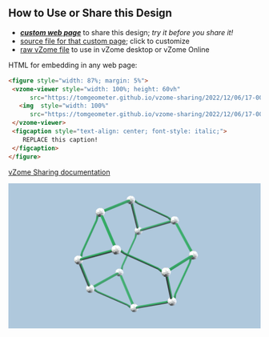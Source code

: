 
## How to Use or Share this Design

 - [***custom web page***][post] to share this design; *try it before you share it!*
 - [source file for that custom page][source]; click to customize
 - [raw vZome file][raw] to use in vZome desktop or vZome Online
 
 HTML for embedding in any web page:
 ```html
<figure style="width: 87%; margin: 5%">
  <vzome-viewer style="width: 100%; height: 60vh"
       src="https://tomgeometer.github.io/vzome-sharing/2022/12/06/17-00-44-TruncTetrahedron/TruncTetrahedron.vZome" >
    <img  style="width: 100%"
       src="https://tomgeometer.github.io/vzome-sharing/2022/12/06/17-00-44-TruncTetrahedron/TruncTetrahedron.png" >
  </vzome-viewer>
  <figcaption style="text-align: center; font-style: italic;">
     REPLACE this caption!
  </figcaption>
</figure>
 ```

[vZome Sharing documentation](https://vzome.github.io/vzome/sharing.html#how-it-works)

![Image](<TruncTetrahedron.png>)


[post]: <https://tomgeometer.github.io/vzome-sharing/2022/12/06/TruncTetrahedron-17-00-44.html>
[source]: <https://github.com/tomgeometer/vzome-sharing/edit/main/_posts/2022-12-06-TruncTetrahedron-17-00-44.md>
[raw]: <https://raw.githubusercontent.com/tomgeometer/vzome-sharing/main/2022/12/06/17-00-44-TruncTetrahedron/TruncTetrahedron.vZome>